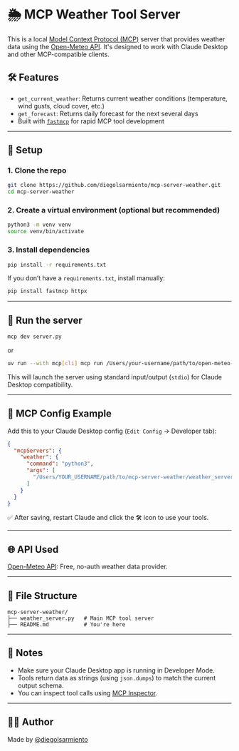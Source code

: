 # 🌦️ MCP Weather Tool Server

This is a local [Model Context Protocol (MCP)](https://modelcontextprotocol.io) server that provides weather data using the [Open-Meteo API](https://open-meteo.com/). It's designed to work with Claude Desktop and other MCP-compatible clients.

## 🛠 Features

- `get_current_weather`: Returns current weather conditions (temperature, wind gusts, cloud cover, etc.)
- `get_forecast`: Returns daily forecast for the next several days
- Built with [`fastmcp`](https://pypi.org/project/fastmcp/) for rapid MCP tool development

---

## 🚀 Setup

### 1. Clone the repo

```bash
git clone https://github.com/diegolsarmiento/mcp-server-weather.git
cd mcp-server-weather
````

### 2. Create a virtual environment (optional but recommended)

```bash
python3 -m venv venv
source venv/bin/activate
```

### 3. Install dependencies

```bash
pip install -r requirements.txt
```

If you don’t have a `requirements.txt`, install manually:

```bash
pip install fastmcp httpx
```

---

## 🧪 Run the server

```bash
mcp dev server.py
```
or 

```bash
uv run --with mcp[cli] mcp run /Users/your-username/path/to/open-meteo-weather/server.py
```

This will launch the server using standard input/output (`stdio`) for Claude Desktop compatibility.

---

## 🔌 MCP Config Example

Add this to your Claude Desktop config (`Edit Config` → Developer tab):

```json
{
  "mcpServers": {
    "weather": {
      "command": "python3",
      "args": [
        "/Users/YOUR_USERNAME/path/to/mcp-server-weather/weather_server.py"
      ]
    }
  }
}
```

✅ After saving, restart Claude and click the 🛠 icon to use your tools.

---

## 🌐 API Used

[Open-Meteo API](https://open-meteo.com/): Free, no-auth weather data provider.

---

## 📁 File Structure

```
mcp-server-weather/
├── weather_server.py   # Main MCP tool server
├── README.md           # You're here
```

---

## 📌 Notes

* Make sure your Claude Desktop app is running in Developer Mode.
* Tools return data as strings (using `json.dumps`) to match the current output schema.
* You can inspect tool calls using [MCP Inspector](https://modelcontextprotocol.io/docs/tools/inspector#inspecting-locally-developed-servers).

---

## 🧑‍🚀 Author

Made by [@diegolsarmiento](https://github.com/diegolsarmiento)
